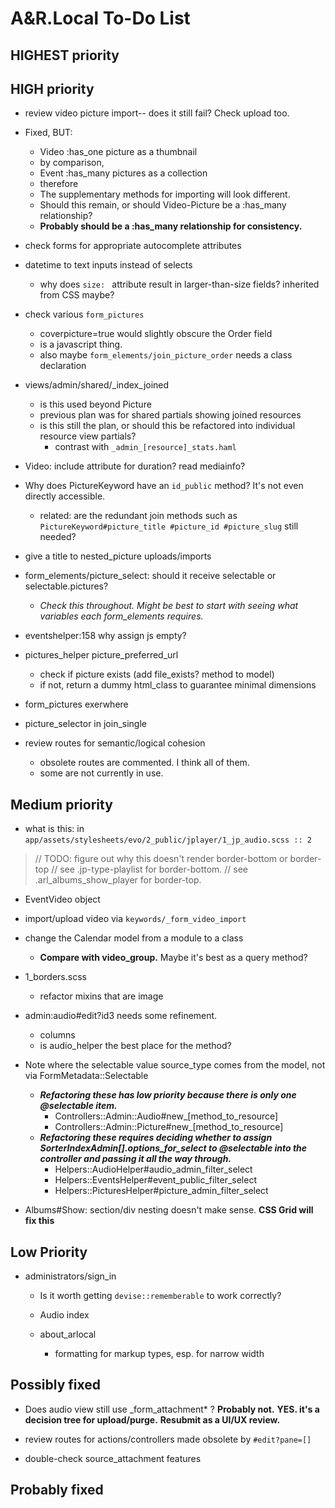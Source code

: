 # A&R.Local To-Do List


## HIGHEST priority


## HIGH priority

- review video picture import-- does it still fail? Check upload too.
- Fixed, BUT:
  - Video :has_one picture as a thumbnail
  -   by comparison,
  - Event :has_many pictures as a collection
  -   therefore
  - The supplementary methods for importing will look different.
  - Should this remain, or should Video-Picture be a :has_many relationship?
  - **Probably should be a :has_many relationship for consistency.**

- check forms for appropriate autocomplete attributes

- datetime to text inputs instead of selects
  - why does `size: ` attribute result in larger-than-size fields? inherited from CSS maybe?

- check various `form_pictures`
  - coverpicture=true would slightly obscure the Order field
  - is a javascript thing.
  - also maybe `form_elements/join_picture_order` needs a class declaration

- views/admin/shared/_index_joined
  - is this used beyond Picture
  - previous plan was for shared partials showing joined resources
  - is this still the plan, or should this be refactored into individual resource view partials?
    - contrast with `_admin_[resource]_stats.haml`

- Video: include attribute for duration? read mediainfo?

- Why does PictureKeyword have an `id_public` method? It's not even directly accessible.
  - related: are the redundant join methods such as `PictureKeyword#picture_title #picture_id #picture_slug` still needed?

- give a title to nested_picture uploads/imports

- form_elements/picture_select: should it receive selectable or selectable.pictures?
  - _Check this throughout. Might be best to start with seeing what variables each form_elements requires._

- eventshelper:158 why assign js empty?

- pictures_helper picture_preferred_url
  - check if picture exists (add file_exists? method to model)
  - if not, return a dummy html_class to guarantee minimal dimensions
- form_pictures exerwhere
- picture_selector in join_single

- review routes for semantic/logical cohesion
  - obsolete routes are commented. I think all of them.
  - some are not currently in use.


## Medium priority

- what is this: in `app/assets/stylesheets/evo/2_public/jplayer/1_jp_audio.scss :: 2`
> // TODO: figure out why this doesn't render border-bottom or border-top
> // see .jp-type-playlist for border-bottom.
> // see .arl_albums_show_player for border-top.
>

- EventVideo object

- import/upload video via `keywords/_form_video_import`

- change the Calendar model from a module to a class
  - **Compare with video_group.** Maybe it's best as a query method?

- 1_borders.scss
  - refactor mixins that are image

- admin:audio#edit?id3 needs some refinement.
  - columns
  - is audio_helper the best place for the method?

+ Note where the selectable value source_type comes from the model, not via FormMetadata::Selectable
  - ***Refactoring these has low priority because there is only one @selectable item.***
    - Controllers::Admin::Audio#new_[method_to_resource]
    - Controllers::Admin::Picture#new_[method_to_resource]
  - ***Refactoring these requires deciding whether to assign SorterIndexAdmin[].options_for_select to @selectable into the controller and passing it all the way through.***
    - Helpers::AudioHelper#audio_admin_filter_select
    - Helpers::EventsHelper#event_public_filter_select
    - Helpers::PicturesHelper#picture_admin_filter_select

+ Albums#Show: section/div nesting doesn't make sense. **CSS Grid will fix this**


## Low Priority

- administrators/sign_in
  - Is it worth getting `devise::rememberable` to work correctly?

  - Audio index
  - about_arlocal
    - formatting for markup types, esp. for narrow width


## Possibly fixed

- Does audio view still use _form_attachment* ? **Probably not.**
  **YES. it's a decision tree for upload/purge.**
  **Resubmit as a UI/UX review.**

- review routes for actions/controllers made obsolete by `#edit?pane=[]`
- double-check source_attachment features


## Probably fixed
